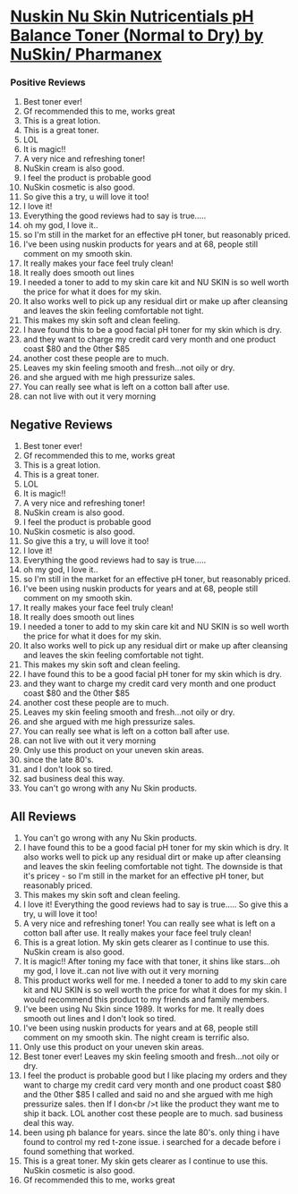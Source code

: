 # [Nuskin Nu Skin Nutricentials pH Balance Toner (Normal to Dry) by NuSkin/ Pharmanex](https://products.checkmycream.com/products/Nuskin-Nu-Skin-Nutricentials-pH-Balance-Toner-(Normal-to-Dry)-by-NuSkin-Pharmanex.html)

### Positive Reviews

<ol>
      <li>Best toner ever!  </li>
      <li>Gf recommended this to me, works great</li>
      <li>This is a great lotion.</li>
      <li>This is a great toner.</li>
      <li>LOL</li>
      <li>It is magic!!</li>
      <li>A very nice and refreshing toner!</li>
      <li>NuSkin cream is also good.</li>
      <li>I feel the product is probable good  </li>
      <li>NuSkin cosmetic  is also good.</li>
      <li>So give this a try, u will love it too!</li>
      <li>I love it!</li>
      <li>Everything the good reviews had to say is true.....</li>
      <li>oh my god, I love it..</li>
      <li>so I&#x27;m still in the market for an effective pH toner, but reasonably priced.</li>
      <li>I&#x27;ve been using nuskin products for years and at 68, people still comment on my smooth skin.  </li>
      <li>It really makes your face feel truly clean!</li>
      <li>It really does smooth out lines</li>
      <li>I needed a toner to add to my skin care kit and NU SKIN is so well worth the price for what it does for my skin.  </li>
      <li>It also works well to pick up any residual dirt or make up after cleansing and leaves the skin feeling comfortable not tight.  </li>
      <li>This makes my skin soft and clean feeling.</li>
      <li>I have  found this to be a good facial pH toner for my skin which is dry.   </li>
      <li>and they want to charge my credit card very month and one product coast $80 and the 0ther $85  </li>
      <li>another cost these people are to much.  </li>
      <li>Leaves my skin feeling smooth and fresh...not oily or dry.</li>
      <li>and she argued with me high pressurize sales.  </li>
      <li>You can really see what is left on a cotton ball after use.</li>
      <li>can not live with out it very morning</li>
</ol>


<h2>Negative Reviews</h2>
<ol>
<li> Best toner ever!  </li>
<li> Gf recommended this to me, works great</li>
<li> This is a great lotion.</li>
<li> This is a great toner.</li>
<li> LOL</li>
<li> It is magic!!</li>
<li> A very nice and refreshing toner!</li>
<li> NuSkin cream is also good.</li>
<li> I feel the product is probable good  </li>
<li> NuSkin cosmetic  is also good.</li>
<li> So give this a try, u will love it too!</li>
<li> I love it!</li>
<li> Everything the good reviews had to say is true.....</li>
<li> oh my god, I love it..</li>
<li> so I&#x27;m still in the market for an effective pH toner, but reasonably priced.</li>
<li> I&#x27;ve been using nuskin products for years and at 68, people still comment on my smooth skin.  </li>
<li> It really makes your face feel truly clean!</li>
<li> It really does smooth out lines</li>
<li> I needed a toner to add to my skin care kit and NU SKIN is so well worth the price for what it does for my skin.  </li>
<li> It also works well to pick up any residual dirt or make up after cleansing and leaves the skin feeling comfortable not tight.  </li>
<li> This makes my skin soft and clean feeling.</li>
<li> I have  found this to be a good facial pH toner for my skin which is dry.   </li>
<li> and they want to charge my credit card very month and one product coast $80 and the 0ther $85  </li>
<li> another cost these people are to much.  </li>
<li> Leaves my skin feeling smooth and fresh...not oily or dry.</li>
<li> and she argued with me high pressurize sales.  </li>
<li> You can really see what is left on a cotton ball after use.</li>
<li> can not live with out it very morning</li>
<li> Only use this product on your uneven skin areas.</li>
<li> since the late 80&#x27;s.</li>
<li> and I don&#x27;t look so tired.</li>
<li> sad business deal this way.</li>
<li> You can&#x27;t go wrong with any Nu Skin products.</li>
</ol>

<h2>All Reviews</h2>

<ol>
    <li> You can&#x27;t go wrong with any Nu Skin products.</li>
    <li> I have  found this to be a good facial pH toner for my skin which is dry.   It also works well to pick up any residual dirt or make up after cleansing and leaves the skin feeling comfortable not tight.  The downside is that it&#x27;s pricey - so I&#x27;m still in the market for an effective pH toner, but reasonably priced.</li>
    <li> This makes my skin soft and clean feeling.</li>
    <li> I love it! Everything the good reviews had to say is true..... So give this a try, u will love it too!</li>
    <li> A very nice and refreshing toner! You can really see what is left on a cotton ball after use. It really makes your face feel truly clean!</li>
    <li> This is a great lotion. My skin gets clearer as I continue to use this. NuSkin cream is also good.</li>
    <li> It is magic!! After toning my face with that toner, it shins like stars...oh my god, I love it..can not live with out it very morning</li>
    <li> This product works well for me. I needed a toner to add to my skin care kit and NU SKIN is so well worth the price for what it does for my skin.  I would recommend this product to my friends and family members.</li>
    <li> I&#x27;ve been using Nu Skin since 1989.  It works for me.  It really does smooth out lines and I don&#x27;t look so tired.</li>
    <li> I&#x27;ve been using nuskin products for years and at 68, people still comment on my smooth skin.  The night cream is terrific also.</li>
    <li> Only use this product on your uneven skin areas.</li>
    <li> Best toner ever!  Leaves my skin feeling smooth and fresh...not oily or dry.</li>
    <li> I feel the product is probable good  but I like placing my orders and they want to charge my credit card very month and one product coast $80 and the 0ther $85  I called and said no and she argued with me high pressurize sales.  then If I don&lt;br /&gt;t like the product they want me to ship it back.  LOL another cost these people are to much.  sad business deal this way.</li>
    <li> been using ph balance for years. since the late 80&#x27;s. only thing i have found to control my red t-zone issue. i searched for a decade before i found something that worked.</li>
    <li> This is a great toner. My skin gets clearer as I continue to use this. NuSkin cosmetic  is also good.</li>
    <li> Gf recommended this to me, works great</li>
</ol>




